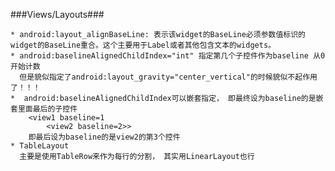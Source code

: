 ###Views/Layouts###

    * android:layout_alignBaseLine: 表示该widget的BaseLine必须参数值标识的widget的BaseLine重合。这个主要用于Label或者其他包含文本的widgets。
    * android:baselineAlignedChildIndex="int" 指定第几个子控件作为baseline 从0开始计数
      但是貌似指定了android:layout_gravity="center_vertical"的时候貌似不起作用了！！！
	*  android:baselineAlignedChildIndex可以嵌套指定， 即最终设为baseline的是嵌套里面最后的子控件
		<view1 baseline=1
			<view2 baseline=2>>
		即最后设为baseline的是view2的第3个控件
    * TableLayout
      主要是使用TableRow来作为每行的分割， 其实用LinearLayout也行